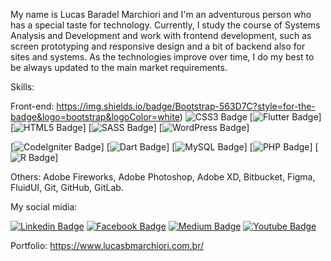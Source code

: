 My name is Lucas Baradel Marchiori and I'm an adventurous person who has a special taste for technology. Currently, I study the course of Systems Analysis and Development and work with frontend development, such as screen prototyping and responsive design and a bit of backend also for sites and systems.
As the technologies improve over time, I do my best to be always updated to the main market requirements.

Skills: 

Front-end: 
https://img.shields.io/badge/Bootstrap-563D7C?style=for-the-badge&logo=bootstrap&logoColor=white)
![CSS3 Badge](https://img.shields.io/badge/CSS3-1572B6?style=for-the-badge&logo=css3&logoColor=white)
[![Flutter Badge](https://img.shields.io/badge/Flutter-02569B?style=for-the-badge&logo=flutter&logoColor=white)]
[![HTML5 Badge](https://img.shields.io/badge/HTML5-E34F26?style=for-the-badge&logo=html5&logoColor=white)]
[![SASS Badge](https://img.shields.io/badge/Sass-CC6699?style=for-the-badge&logo=sass&logoColor=white)]
[![WordPress Badge](https://img.shields.io/badge/Wordpress-21759B?style=for-the-badge&logo=wordpress&logoColor=white)]


[![CodeIgniter Badge](https://img.shields.io/badge/Codeigniter-EF4223?style=for-the-badge&logo=codeigniter&logoColor=white)]
[![Dart Badge](https://img.shields.io/badge/Dart-0175C2?style=for-the-badge&logo=dart&logoColor=white)]
[![MySQL Badge](https://img.shields.io/badge/MySQL-00000F?style=for-the-badge&logo=mysql&logoColor=white)]
[![PHP Badge](https://img.shields.io/badge/PHP-777BB4?style=for-the-badge&logo=php&logoColor=white)]
[![R Badge](https://img.shields.io/badge/R-276DC3?style=for-the-badge&logo=r&logoColor=white)]

Others: Adobe Fireworks, Adobe Photoshop, Adobe XD, Bitbucket, Figma, FluidUI, Git, GitHub, GitLab.

My social midia: 

[![Linkedin Badge](https://img.shields.io/badge/LinkedIn-0077B5?style=for-the-badge&logo=linkedin&logoColor=white&link=https://www.linkedin.com/in/dev-lucasbmarchiori/)](https://www.linkedin.com/in/dev-lucasbmarchiori/)
[![Facebook Badge](https://img.shields.io/badge/Facebook-1877F2?style=for-the-badge&logo=facebook&logoColor=white&link=https://www.facebook.com/lucasbmarchiori/)](https://www.facebook.com/lucasbmarchiori/)
[![Medium Badge](https://img.shields.io/badge/Medium-12100E?style=for-the-badge&logo=medium&logoColor=white&link=https://lucasbaradel.medium.com/)](https://lucasbaradel.medium.com/)
[![Youtube Badge](https://img.shields.io/badge/YouTube-FF0000?style=for-the-badge&logo=youtube&logoColor=white&link=https://www.youtube.com/channel/UCFWAu8TEfOzajZ5n5sni-oA)](https://www.youtube.com/channel/UCFWAu8TEfOzajZ5n5sni-oA/)

Portfolio: 
https://www.lucasbmarchiori.com.br/






